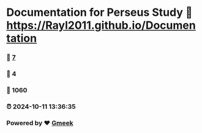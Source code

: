 # Documentation for Perseus Study :link: https://Rayl2011.github.io/Documentation 
### :page_facing_up: [7](https://Rayl2011.github.io/Documentation/tag.html) 
### :speech_balloon: 4 
### :hibiscus: 1060 
### :alarm_clock: 2024-10-11 13:36:35 
### Powered by :heart: [Gmeek](https://github.com/Meekdai/Gmeek)
